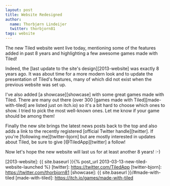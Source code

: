 ```yaml
---
layout: post
title: Website Redesigned
author:
  name: Thorbjørn Lindeijer
  twitter: thorbjorn81
tags: website
---
```


The new Tiled website went live today, mentioning some of the features added
in past 8 years and highlighting a few awesome games made with Tiled!

Indeed, the [last update to the site's design][2013-website] was exactly 8
years ago. It was about time for a more modern look and to update the
presentation of Tiled's features, many of which did not exist when the
previous website was set up.

I've also added [a showcase][showcase] with some great games made with Tiled.
There are many out there (over 300 [games made with Tiled][made-with-tiled]
are listed just on itch.io) so it's a bit hard to choose which ones to show. I
tried to pick the most well-known ones. Let me know if your game should be
among them!

Finally the new site brings the latest news posts back to the top and also
adds a link to the recently registered [official Twitter handle][twitter]. If
you're [following me][twitter-bjorn] but are mostly interested in updates
about Tiled, be sure to give [@TiledApp][twitter] a follow!

Now let's hope the new website will last us for at least another 8 years! :-)

[2013-website]: {{ site.baseurl }}{% post_url 2013-03-13-new-tiled-website-launched %}
[twitter]: https://twitter.com/TiledApp
[twitter-bjorn]: https://twitter.com/thorbjorn81
[showcase]: {{ site.baseurl }}/#made-with-tiled
[made-with-tiled]: https://itch.io/games/made-with-tiled
